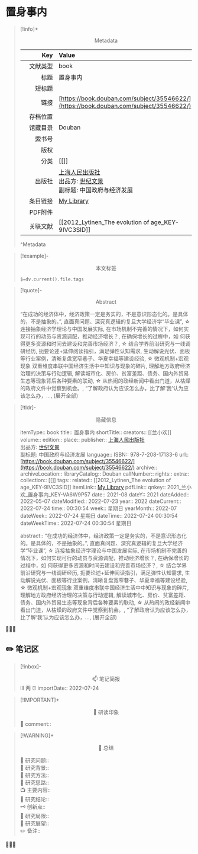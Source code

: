 # 置身事内
> [!info]+ <center>Metadata</center>
> 
> |<div style="width: 5em">Key</div>|Value|
> |--:|:--|
> |文献类型|book|
> |标题|置身事内|
> |短标题||
> |链接|[https://book.douban.com/subject/35546622/](https://book.douban.com/subject/35546622/)|
> |存档位置||
> |馆藏目录|Douban|
> |索书号||
> |版权||
> |分类|[[]]|
> |出版社|<a href="https://book.douban.com/press/2733">上海人民出版社</a>    <br>              <span class="pl">出品方:</span>      <a href="https://book.douban.com/producers/7">世纪文景</a>    <br>              <span class="pl">副标题:</span> 中国政府与经济发展|
> |条目链接|[My Library](zotero://select/library/items/VA6W9P57)|
> |PDF附件||
> |关联文献|[[2012_Lytinen_The evolution of age_KEY-9IVC3SID]]|
> ^Metadata


> [!example]- <center>本文标签</center>
> 
> `$=dv.current().file.tags`


> [!quote]- <center>Abstract</center>
> 
> “在成功的经济体中，经济政策一定是务实的，不是意识形态化的。是具体的，不是抽象的。”, 直面真问题、深究真逻辑的复旦大学经济学“毕业课”, ☆ 连接抽象经济学理论与中国发展实际, 在市场机制不完善的情况下，如何实现可行的动员与资源调配，推动经济增长？, 在确保增长的过程中，如 何获得更多资源和时间去建设和完善市场经济？, ☆ 结合学界前沿研究与一线调研经历, 扼要论述+延伸阅读指引，满足弹性认知需求, 生动解说光伏、面板等行业案例，清晰复盘宽窄巷子、华夏幸福等建设经验, ☆ 微观机制+宏观现象 双重维度串联中国经济生活中中知识与现象的碎片, 理解地方政府经济治理的决策与行动逻辑, 解读城市化、房价、贫富差距、债务、国内外贸易生态等现象背后各种要素的联动, ☆ 从热闹的政经新闻中看出门道，从枯燥的政府文件中觉察到机会。, “了解政府认为应该怎么办，比了解‘我’认为应该怎么办，..., (展开全部)


> [!tldr]- <center>隐藏信息</center>
> 
> itemType:: book
> title:: 置身事内
> shortTitle:: 
> creators:: [[兰小欢]]
> volume:: 
> edition:: 
> place:: 
> publisher:: <a href="https://book.douban.com/press/2733">上海人民出版社</a>    <br>              <span class="pl">出品方:</span>      <a href="https://book.douban.com/producers/7">世纪文景</a>    <br>              <span class="pl">副标题:</span> 中国政府与经济发展
> language:: 
> ISBN:: 978-7-208-17133-6
> url:: [https://book.douban.com/subject/35546622/](https://book.douban.com/subject/35546622/)
> archive:: 
> archiveLocation:: 
> libraryCatalog:: Douban
> callNumber:: 
> rights:: 
> extra:: 
> collection:: [[]]
> tags:: 
> related:: [[2012_Lytinen_The evolution of age_KEY-9IVC3SID]]
> itemLink:: [My Library](zotero://select/library/items/VA6W9P57)
> pdfLink:: 
> qnkey:: 2021_兰小欢_置身事内_KEY-VA6W9P57
> date:: 2021-08
> dateY:: 2021
> dateAdded:: 2022-05-07
> dateModified:: 2022-07-23
> year:: 2022
> dateCurrent:: 2022-07-24
> time:: 00:30:54
> week:: 星期日
> yearMonth:: 2022-07
> dateWeek:: 2022-07-24 星期日
> dateTime:: 2022-07-24 00:30:54
> dateWeekTime:: 2022-07-24 00:30:54 星期日
> 
> abstract:: “在成功的经济体中，经济政策一定是务实的，不是意识形态化的。是具体的，不是抽象的。”, 直面真问题、深究真逻辑的复旦大学经济学“毕业课”, ☆ 连接抽象经济学理论与中国发展实际, 在市场机制不完善的情况下，如何实现可行的动员与资源调配，推动经济增长？, 在确保增长的过程中，如 何获得更多资源和时间去建设和完善市场经济？, ☆ 结合学界前沿研究与一线调研经历, 扼要论述+延伸阅读指引，满足弹性认知需求, 生动解说光伏、面板等行业案例，清晰复盘宽窄巷子、华夏幸福等建设经验, ☆ 微观机制+宏观现象 双重维度串联中国经济生活中中知识与现象的碎片, 理解地方政府经济治理的决策与行动逻辑, 解读城市化、房价、贫富差距、债务、国内外贸易生态等现象背后各种要素的联动, ☆ 从热闹的政经新闻中看出门道，从枯燥的政府文件中觉察到机会。, “了解政府认为应该怎么办，比了解‘我’认为应该怎么办，..., (展开全部)



👣➿👣


## ✏️ 笔记区

>[!inbox]- <center>📫 笔记简报</center>
>lll
>两
> ⏰ importDate:: 2022-07-24

> [!IMPORTANT]+ <center>🌱 研读印象</center>  
>
>📌 comment::  

> [!WARNING]+ <center>🐣 总结</center>  
>
>🎯 研究问题::  
🔎 研究背景::  
🚀 研究方法::  
🐔 研究思路::  
📺 主要内容::  
🎉 研究结论::  
🗝️ 创新点::  
💩 研究局限::  
🐾 研究展望::  
✏️ 备注::  


👣➿👣